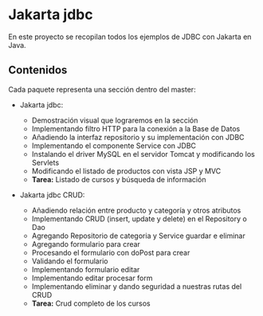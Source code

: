 # Jakarta jdbc

En este proyecto se recopilan todos los ejemplos de JDBC con Jakarta en Java.

## Contenidos

Cada paquete representa una sección dentro del master:

- Jakarta jdbc:
  - Demostración visual que lograremos en la sección
  - Implementando filtro HTTP para la conexión a la Base de Datos
  - Añadiendo la interfaz repositorio y su implementación con JDBC
  - Implementando el componente Service con JDBC
  - Instalando el driver MySQL en el servidor Tomcat y modificando los Servlets
  - Modificando el listado de productos con vista JSP y MVC
  - **Tarea:** Listado de cursos y búsqueda de información

- Jakarta jdbc CRUD:
  - Añadiendo relación entre producto y categoría y otros atributos
  - Implementando CRUD (insert, update y delete) en el Repository o Dao
  - Agregando Repositorio de categoria y Service guardar e eliminar
  - Agregando formulario para crear
  - Procesando el formulario con doPost para crear
  - Validando el formulario
  - Implementando formulario editar
  - Implementando editar procesar form
  - Implementando eliminar y dando seguridad a nuestras rutas del CRUD
  - **Tarea:** Crud completo de los cursos
